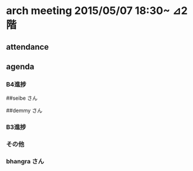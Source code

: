 arch meeting 2015/05/07 18:30~ ⊿2階
====

attendance
----

agenda
----
### B4進捗
##seibe さん

##demmy さん  

### B3進捗

### その他

### bhangra さん
